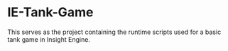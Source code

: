 # IE-Tank-Game
This serves as the project containing the runtime scripts used for a basic tank game in Insight Engine.

